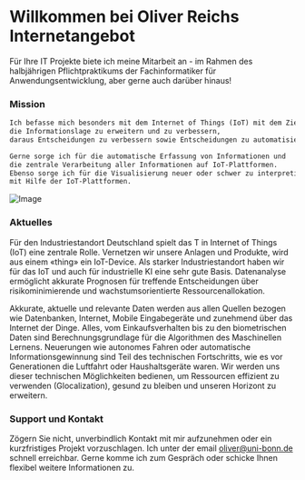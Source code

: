 # Willkommen bei Oliver Reichs Internetangebot

Für Ihre IT Projekte biete ich meine Mitarbeit an - im Rahmen des halbjährigen Pflichtpraktikums der Fachinformatiker für Anwendungsentwicklung, aber gerne auch darüber hinaus! 

### Mission

```markdown
Ich befasse mich besonders mit dem Internet of Things (IoT) mit dem Ziel, 
die Informationslage zu erweitern und zu verbessern, 
daraus Entscheidungen zu verbessern sowie Entscheidungen zu automatisieren.

Gerne sorge ich für die automatische Erfassung von Informationen und 
die zentrale Verarbeitung aller Informationen auf IoT-Plattformen. 
Ebenso sorge ich für die Visualisierung neuer oder schwer zu interpretierender Daten 
mit Hilfe der IoT-Plattformen.
```
![Image](https://i.postimg.cc/YGHzDjck/Unterschrift-OR.png)


### Aktuelles

Für den Industriestandort Deutschland spielt das T in Internet of Things (IoT) eine zentrale Rolle. Vernetzen wir unsere Anlagen und Produkte, wird aus einem «thing» ein IoT-Device. Als starker Industriestandort haben wir für das IoT und auch für industrielle KI eine sehr gute Basis. Datenanalyse ermöglicht akkurate Prognosen für treffende Entscheidungen über risikominimierende und wachstumsorientierte Ressourcenallokation.   


Akkurate, aktuelle und relevante Daten werden aus allen Quellen bezogen wie Datenbanken, Internet, Mobile Eingabegeräte und zunehmend über das Internet der Dinge. Alles, vom Einkaufsverhalten bis zu den biometrischen Daten sind Berechnungsgrundlage für die Algorithmen des Maschinellen Lernens. Neuerungen wie autonomes Fahren oder automatische Informationsgewinnung sind Teil des technischen Fortschritts, wie es vor Generationen die Luftfahrt oder Haushaltsgeräte waren. Wir werden uns dieser technischen Möglichkeiten bedienen, um Ressourcen effizient zu verwenden (Glocalization), gesund zu bleiben und unseren Horizont zu erweitern.


### Support und Kontakt

Zögern Sie nicht, unverbindlich Kontakt mit mir aufzunehmen oder ein kurzfristiges Projekt vorzuschlagen. Ich unter der email oliver@uni-bonn.de schnell erreichbar. Gerne komme ich zum Gespräch oder schicke Ihnen flexibel weitere Informationen zu. 
